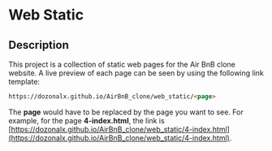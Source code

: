 # Web Static

## Description

This project is a collection of static web pages for the Air BnB clone website. A live preview of each page can be seen by using the following link template:

```html
https://dozonalx.github.io/AirBnB_clone/web_static/<page>
```

The **page** would have to be replaced by the page you want to see. For example, for the page **4-index.html**, the link is [https://dozonalx.github.io/AirBnB_clone/web_static/4-index.html](https://dozonalx.github.io/AirBnB_clone/web_static/4-index.html).
